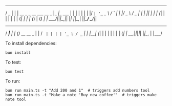   ___  _ _                         _____           _ 
 / _ \| | | __ _ _ __ ___   __ _  |_   _|__   ___ | |
| | | | | |/ _` | '_ ` _ \ / _` |   | |/ _ \ / _ \| |
| |_| | | | (_| | | | | | | (_| |   | | (_) | (_) | |
 \___/|_|_|\__,_|_| |_| |_|\__,_|   |_|\___/ \___/|_|
                                                     
  ____      _ _ _             
 / ___|__ _| | (_)_ __   __ _ 
| |   / _` | | | | '_ \ / _` |
| |__| (_| | | | | | | | (_| |
 \____\__,_|_|_|_|_| |_|\__, |
                        |___/ 


To install dependencies:
```shell
bun install
```

To test:
```shell
bun test
```

To run:
```shell
bun run main.ts -t "Add 200 and 1"  # triggers add numbers tool
bun run main.ts -t "Make a note 'Buy new coffee'"  # triggers make note tool
```
